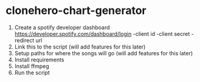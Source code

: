# clonehero-chart-generator
1. Create a spotify developer dashboard https://developer.spotify.com/dashboard/login
  -client id
  -client secret
  -redirect url
2. Link this to the script (will add features for this later)
3. Setup paths for where the songs will go (will add features for this later)
4. Install requirements
5. Install ffmpeg
6. Run the script
